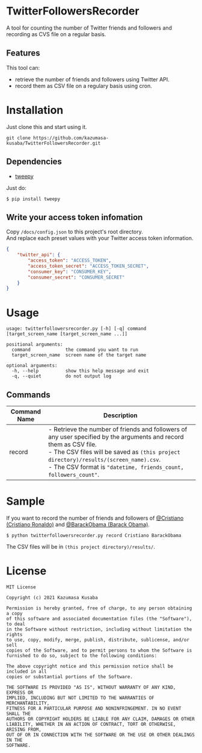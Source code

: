 # TwitterFollowersRecorder
A tool for counting the number of Twitter friends and followers and recording as CVS file on a regular basis.

## Features
This tool can:  
* retrieve the number of friends and followers using Twitter API.  
* record them as CSV file on a regulary basis using cron.  

# Installation
Just clone this and start using it.  
```console
git clone https://github.com/kazumasa-kusaba/TwitterFollowersRecorder.git
```

## Dependencies
* [tweepy](https://github.com/tweepy/tweepy)
  
Just do:  
```console
$ pip install tweepy
```

## Write your access token infomation
Copy `/docs/config.json` to this project's root directory.  
And replace each preset values with your Twitter access token information.  
```json
{
    "twitter_api": {
        "access_token": "ACCESS_TOKEN",
        "access_token_secret": "ACCESS_TOKEN_SECRET",
        "consumer_key": "CONSUMER_KEY",
        "consumer_secret": "CONSUMER_SECRET"
    }
}
```

# Usage
```
usage: twitterfollowersrecorder.py [-h] [-q] command [target_screen_name [target_screen_name ...]]

positional arguments:
  command             the command you want to run
  target_screen_name  screen name of the target name

optional arguments:
  -h, --help          show this help message and exit
  -q, --quiet         do not output log
```

## Commands
| Command Name | Description |
|--------------|-------------|
| record       | - Retrieve the number of friends and followers of any user specified by the arguments and record them as CSV file.<br>- The CSV files will be saved as `(this project directory)/results/(screen_name).csv`.<br>- The CSV format is `"datetime, friends_count, followers_count"`. |

# Sample
If you want to record the number of friends and followers of [@Cristiano (Cristiano Ronaldo)](https://twitter.com/cristiano) and [@BarackObama (Barack Obama)](https://twitter.com/barackobama).  
```console
$ python twitterfollowersrecorder.py record Cristiano BarackObama
```
The CSV files will be in `(this project directory)/results/`.  

# License
```
MIT License

Copyright (c) 2021 Kazumasa Kusaba

Permission is hereby granted, free of charge, to any person obtaining a copy
of this software and associated documentation files (the "Software"), to deal
in the Software without restriction, including without limitation the rights
to use, copy, modify, merge, publish, distribute, sublicense, and/or sell
copies of the Software, and to permit persons to whom the Software is
furnished to do so, subject to the following conditions:

The above copyright notice and this permission notice shall be included in all
copies or substantial portions of the Software.

THE SOFTWARE IS PROVIDED "AS IS", WITHOUT WARRANTY OF ANY KIND, EXPRESS OR
IMPLIED, INCLUDING BUT NOT LIMITED TO THE WARRANTIES OF MERCHANTABILITY,
FITNESS FOR A PARTICULAR PURPOSE AND NONINFRINGEMENT. IN NO EVENT SHALL THE
AUTHORS OR COPYRIGHT HOLDERS BE LIABLE FOR ANY CLAIM, DAMAGES OR OTHER
LIABILITY, WHETHER IN AN ACTION OF CONTRACT, TORT OR OTHERWISE, ARISING FROM,
OUT OF OR IN CONNECTION WITH THE SOFTWARE OR THE USE OR OTHER DEALINGS IN THE
SOFTWARE.
```

